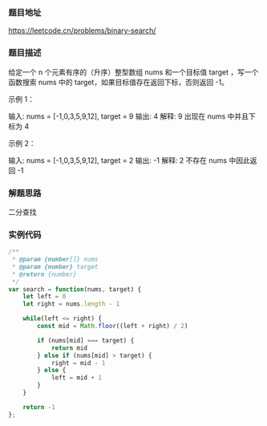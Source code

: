 ### 题目地址

https://leetcode.cn/problems/binary-search/

### 题目描述

给定一个 n 个元素有序的（升序）整型数组 nums 和一个目标值 target  ，写一个函数搜索 nums 中的 target，如果目标值存在返回下标，否则返回 -1。

示例 1：

输入: nums = [-1,0,3,5,9,12], target = 9
输出: 4
解释: 9 出现在 nums 中并且下标为 4

示例 2：

输入: nums = [-1,0,3,5,9,12], target = 2
输出: -1
解释: 2 不存在 nums 中因此返回 -1

### 解题思路

二分查找

### 实例代码
``` javascript
/**
 * @param {number[]} nums
 * @param {number} target
 * @return {number}
 */
var search = function(nums, target) {
    let left = 0
    let right = nums.length - 1

    while(left <= right) {
        const mid = Math.floor((left + right) / 2)

        if (nums[mid] === target) {
            return mid
        } else if (nums[mid] > target) {
            right = mid - 1
        } else {
            left = mid + 1
        }
    }

    return -1
};
```